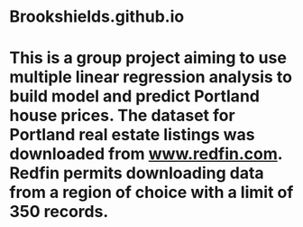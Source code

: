 # Brookshields.github.io
# This is a group project aiming to use multiple linear regression analysis to build model and predict Portland house prices. The dataset for Portland real estate listings was downloaded from www.redfin.com. Redfin permits downloading data from a region of choice with a limit of 350 records.